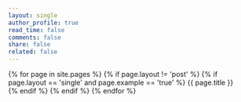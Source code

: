 ```yaml
---
layout: single
author_profile: true
read_time: false
comments: false
share: false
related: false
---
```


<div class="entries-{{ entries_layout }}">
{% for page in site.pages %}
  {% if page.layout != 'post' %}  
    {% if page.layout == 'single' and page.example == 'true' %}  
      <a href="{{ page.url }}" style="text-decoration: none;">{{ page.title }}</a><br>
    {% endif %}
  {% endif %}
{% endfor %}
</div>

